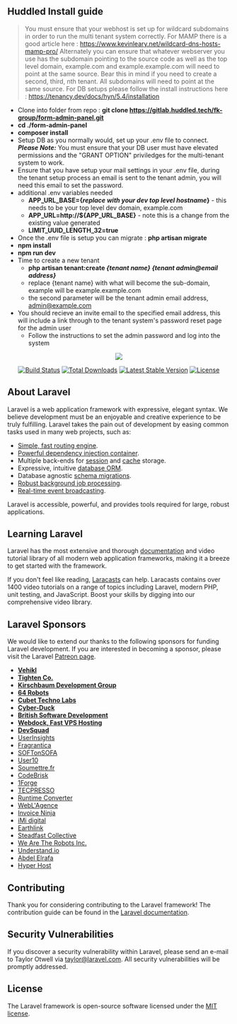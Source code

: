 ## Huddled Install guide
> You must ensure that your webhost is set up for wildcard subdomains in order to run the multi tenant system correctly. For MAMP there is a good article here : https://www.kevinleary.net/wildcard-dns-hosts-mamp-pro/
> Alternately you can ensure that whatever webserver you use has the subdomain pointing to the source code as well as the top level domain, example.com and example.example.com will need to point at the same source. Bear this in mind if you need to create a second, third, nth tenant. All subdomains will need to point at the same source.
> For DB setups please follow the install instructions here : https://tenancy.dev/docs/hyn/5.4/installation

- Clone into folder from repo : **git clone https://gitlab.huddled.tech/fk-group/form-admin-panel.git**
- **cd ./form-admin-panel**
- **composer install**
- Setup DB as you normally would, set up your .env file to connect. ***Please Note:*** You must ensure that your DB user must have elevated permissions and the "GRANT OPTION" priviledges for the multi-tenant system to work.
- Ensure that you have setup your mail settings in your .env file, during the tenant setup process an email is sent to the tenant admin, you will need this email to set the password.
- additional .env variables needed
    - **APP_URL_BASE={*replace with your dev top level hostname*}** - this needs to be your top level dev domain, example.com
    - **APP_URL=http://${APP_URL_BASE}** - note this is a change from the existing value generated
    - **LIMIT_UUID_LENGTH_32=true**
- Once the .env file is setup you can migrate : **php artisan migrate**
- **npm install**
- **npm run dev**
- Time to create a new tenant
    - **php artisan tenant:create *{tenant name}* *{tenant admin@email address}***
    - replace {tenant name} with what will become the sub-domain, example will be example.example.com
    - the second parameter will be the tenant admin email address, admin@example.com
- You should recieve an invite email to the specified email address, this will include a link through to the tenant system's password reset page for the admin user
    - Follow the instructions to set the admin password and log into the system


<p align="center"><img src="https://laravel.com/assets/img/components/logo-laravel.svg"></p>

<p align="center">
<a href="https://travis-ci.org/laravel/framework"><img src="https://travis-ci.org/laravel/framework.svg" alt="Build Status"></a>
<a href="https://packagist.org/packages/laravel/framework"><img src="https://poser.pugx.org/laravel/framework/d/total.svg" alt="Total Downloads"></a>
<a href="https://packagist.org/packages/laravel/framework"><img src="https://poser.pugx.org/laravel/framework/v/stable.svg" alt="Latest Stable Version"></a>
<a href="https://packagist.org/packages/laravel/framework"><img src="https://poser.pugx.org/laravel/framework/license.svg" alt="License"></a>
</p>

## About Laravel

Laravel is a web application framework with expressive, elegant syntax. We believe development must be an enjoyable and creative experience to be truly fulfilling. Laravel takes the pain out of development by easing common tasks used in many web projects, such as:

- [Simple, fast routing engine](https://laravel.com/docs/routing).
- [Powerful dependency injection container](https://laravel.com/docs/container).
- Multiple back-ends for [session](https://laravel.com/docs/session) and [cache](https://laravel.com/docs/cache) storage.
- Expressive, intuitive [database ORM](https://laravel.com/docs/eloquent).
- Database agnostic [schema migrations](https://laravel.com/docs/migrations).
- [Robust background job processing](https://laravel.com/docs/queues).
- [Real-time event broadcasting](https://laravel.com/docs/broadcasting).

Laravel is accessible, powerful, and provides tools required for large, robust applications.

## Learning Laravel

Laravel has the most extensive and thorough [documentation](https://laravel.com/docs) and video tutorial library of all modern web application frameworks, making it a breeze to get started with the framework.

If you don't feel like reading, [Laracasts](https://laracasts.com) can help. Laracasts contains over 1400 video tutorials on a range of topics including Laravel, modern PHP, unit testing, and JavaScript. Boost your skills by digging into our comprehensive video library.

## Laravel Sponsors

We would like to extend our thanks to the following sponsors for funding Laravel development. If you are interested in becoming a sponsor, please visit the Laravel [Patreon page](https://patreon.com/taylorotwell).

- **[Vehikl](https://vehikl.com/)**
- **[Tighten Co.](https://tighten.co)**
- **[Kirschbaum Development Group](https://kirschbaumdevelopment.com)**
- **[64 Robots](https://64robots.com)**
- **[Cubet Techno Labs](https://cubettech.com)**
- **[Cyber-Duck](https://cyber-duck.co.uk)**
- **[British Software Development](https://www.britishsoftware.co)**
- **[Webdock, Fast VPS Hosting](https://www.webdock.io/en)**
- **[DevSquad](https://devsquad.com)**
- [UserInsights](https://userinsights.com)
- [Fragrantica](https://www.fragrantica.com)
- [SOFTonSOFA](https://softonsofa.com/)
- [User10](https://user10.com)
- [Soumettre.fr](https://soumettre.fr/)
- [CodeBrisk](https://codebrisk.com)
- [1Forge](https://1forge.com)
- [TECPRESSO](https://tecpresso.co.jp/)
- [Runtime Converter](http://runtimeconverter.com/)
- [WebL'Agence](https://weblagence.com/)
- [Invoice Ninja](https://www.invoiceninja.com)
- [iMi digital](https://www.imi-digital.de/)
- [Earthlink](https://www.earthlink.ro/)
- [Steadfast Collective](https://steadfastcollective.com/)
- [We Are The Robots Inc.](https://watr.mx/)
- [Understand.io](https://www.understand.io/)
- [Abdel Elrafa](https://abdelelrafa.com)
- [Hyper Host](https://hyper.host)

## Contributing

Thank you for considering contributing to the Laravel framework! The contribution guide can be found in the [Laravel documentation](https://laravel.com/docs/contributions).

## Security Vulnerabilities

If you discover a security vulnerability within Laravel, please send an e-mail to Taylor Otwell via [taylor@laravel.com](mailto:taylor@laravel.com). All security vulnerabilities will be promptly addressed.

## License

The Laravel framework is open-source software licensed under the [MIT license](https://opensource.org/licenses/MIT).
